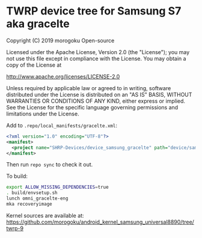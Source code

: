 # TWRP device tree for Samsung S7 aka gracelte

 Copyright (C) 2019 morogoku Open-source

 Licensed under the Apache License, Version 2.0 (the "License");
 you may not use this file except in compliance with the License.
 You may obtain a copy of the License at

 http://www.apache.org/licenses/LICENSE-2.0

 Unless required by applicable law or agreed to in writing, software
 distributed under the License is distributed on an "AS IS" BASIS,
 WITHOUT WARRANTIES OR CONDITIONS OF ANY KIND, either express or implied.
 See the License for the specific language governing permissions and
 limitations under the License.


Add to `.repo/local_manifests/gracelte.xml`:

```xml
<?xml version="1.0" encoding="UTF-8"?>
<manifest>
  <project name="SHRP-Devices/device_samsung_gracelte" path="device/samsung/gracelte" remote="github" revision="shrp" />
</manifest>
```

Then run `repo sync` to check it out.

To build:

```sh
export ALLOW_MISSING_DEPENDENCIES=true
. build/envsetup.sh
lunch omni_gracelte-eng
mka recoveryimage
```

Kernel sources are available at: https://github.com/morogoku/android_kernel_samsung_universal8890/tree/twrp-9
